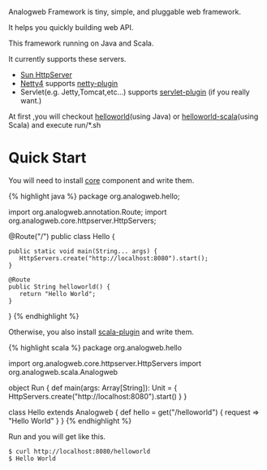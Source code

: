 Analogweb Framework is tiny, simple, and pluggable web framework.

It helps you quickly building web API.

This framework running on Java and Scala.

It currently supports these servers.

* [Sun HttpServer](http://docs.oracle.com/javase/7/docs/jre/api/net/httpserver/spec/com/sun/net/httpserver/package-summary.html)
* [Netty4](http://netty.io) supports [netty-plugin](https://github.com/analogweb/netty-plugin)
* Servlet(e.g. Jetty,Tomcat,etc...) supports [servlet-plugin](https:github.com/analogweb/servlet-plugin) (if you really want.)

At first ,you will checkout [helloworld](https://github.com/analogweb/helloworld)(using Java) or [helloworld-scala](https://github.com/analogweb/helloworld-scala)(using Scala) and execute run/\*.sh

#  Quick Start
You will need to install [core](https://github.com/analogweb/core) component and write them.

{% highlight java %}
package org.analogweb.hello;
    
import org.analogweb.annotation.Route;
import org.analogweb.core.httpserver.HttpServers;

@Route("/")
public class Hello {

    public static void main(String... args) {
       HttpServers.create("http://localhost:8080").start();
    }

    @Route
    public String helloworld() {
       return "Hello World";
    }

}
{% endhighlight %}

Otherwise, you also install [scala-plugin](https://github.com/analogweb/scala-plugin) and write them.

{% highlight scala %}
package org.analogweb.hello
     
import org.analogweb.core.httpserver.HttpServers
import org.analogweb.scala.Analogweb

object Run {
   def main(args: Array[String]): Unit = {
      HttpServers.create("http://localhost:8080").start()
   }
}
    
class Hello extends Analogweb {
   def hello = get("/helloworld") { request => 
      "Hello World"
   }
}
{% endhighlight %}

Run and you will get like this.
    
    $ curl http://localhost:8080/helloworld
    $ Hello World

